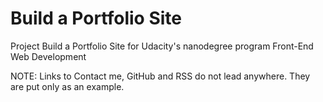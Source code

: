 # Build a Portfolio Site

Project Build a Portfolio Site for Udacity's nanodegree program Front-End Web Development

NOTE: Links to Contact me, GitHub and RSS do not lead anywhere. They are put only as an example.
